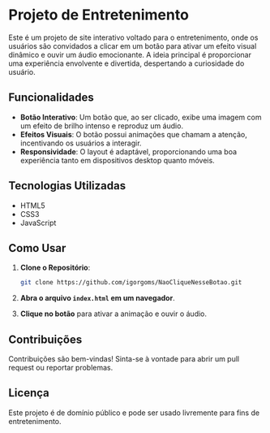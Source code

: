 # Projeto de Entretenimento

Este é um projeto de site interativo voltado para o entretenimento, onde os usuários são convidados a clicar em um botão para ativar um efeito visual dinâmico e ouvir um áudio emocionante. A ideia principal é proporcionar uma experiência envolvente e divertida, despertando a curiosidade do usuário.

## Funcionalidades

- **Botão Interativo**: Um botão que, ao ser clicado, exibe uma imagem com um efeito de brilho intenso e reproduz um áudio.
- **Efeitos Visuais**: O botão possui animações que chamam a atenção, incentivando os usuários a interagir.
- **Responsividade**: O layout é adaptável, proporcionando uma boa experiência tanto em dispositivos desktop quanto móveis.

## Tecnologias Utilizadas

- HTML5
- CSS3
- JavaScript

## Como Usar

1. **Clone o Repositório**:
   ```bash
   git clone https://github.com/igorgoms/NaoCliqueNesseBotao.git
   ```

2. **Abra o arquivo `index.html` em um navegador**.

3. **Clique no botão** para ativar a animação e ouvir o áudio.

## Contribuições

Contribuições são bem-vindas! Sinta-se à vontade para abrir um pull request ou reportar problemas.

## Licença

Este projeto é de domínio público e pode ser usado livremente para fins de entretenimento.
